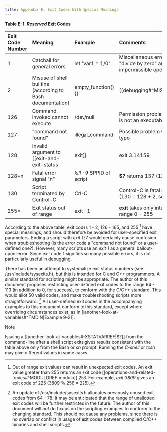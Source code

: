 ```yaml
---
title: Appendix E. Exit Codes With Special Meanings
---
```



**Table E-1. _Reserved_ Exit Codes**

|Exit Code Number|Meaning|Example|Comments|
|:--|:--|:--|:--|
|1|Catchall for general errors|let "var1 = 1/0"|Miscellaneous errors, such as "divide by zero" and other impermissible operations|
|2|Misuse of shell builtins (according to Bash documentation)|empty_function() {}|[[debugging#^MISSINGKEYWORD|Missing keyword]] or command, or permission problem (and [[file-and-archiving-commands#^DIFFERR2|_diff_ return code on a failed binary file comparison]]).|
|126|Command invoked cannot execute|/dev/null|Permission problem or command is not an executable|
|127|"command not found"|illegal_command|Possible problem with $PATH or a typo|
|128|Invalid argument to [[exit-and-exit-status|exit]]|exit 3.14159|**exit** takes only integer args in the range 0 - 255 (see first footnote)|
|128+n|Fatal error signal "n"|_kill -9_ $PPID of script|**$?** returns 137 (128 + 9)|
|130|Script terminated by Control-C|_Ctl-C_|Control-C is fatal error signal 2, (130 = 128 + 2, see above)|
|255*|Exit status out of range|exit -1|**exit** takes only integer args in the range 0 - 255|

According to the above table, exit codes 1 - 2, 126 - 165, and 255 [^1] have special meanings, and should therefore be avoided for user-specified exit parameters. Ending a script with _exit 127_ would certainly cause confusion when troubleshooting (is the error code a "command not found" or a user-defined one?). However, many scripts use an _exit 1_ as a general bailout-upon-error. Since exit code 1 signifies so many possible errors, it is not particularly useful in debugging.

There has been an attempt to systematize exit status numbers (see /usr/include/sysexits.h), but this is intended for C and C++ programmers. A similar standard for scripting might be appropriate. The author of this document proposes restricting user-defined exit codes to the range 64 - 113 (in addition to 0, for success), to conform with the C/C++ standard. This would allot 50 valid codes, and make troubleshooting scripts more straightforward. [^2] All user-defined exit codes in the accompanying examples to this document conform to this standard, except where overriding circumstances exist, as in [[another-look-at-variables#^TMDIN|Example 9-2]].

> [!note]
> Issuing a [[another-look-at-variables#^XSTATVARREF|$?]] from the command-line after a shell script exits gives results consistent with the table above only from the Bash or _sh_ prompt. Running the _C-shell_ or _tcsh_ may give different values in some cases.

[^1]: Out of range exit values can result in unexpected exit codes. An exit value greater than 255 returns an exit code [[operations-and-related-topics#^MODULOREF|modulo]] 256. For example, _exit 3809_ gives an exit code of 225 (3809 % 256 = 225).

[^2]: An update of /usr/include/sysexits.h allocates previously unused exit codes from 64 - 78. It may be anticipated that the range of unallotted exit codes will be further restricted in the future. The author of this document will _not_ do fixups on the scripting examples to conform to the changing standard. This should not cause any problems, since there is no overlap or conflict in usage of exit codes between compiled C/C++ binaries and shell scripts.
